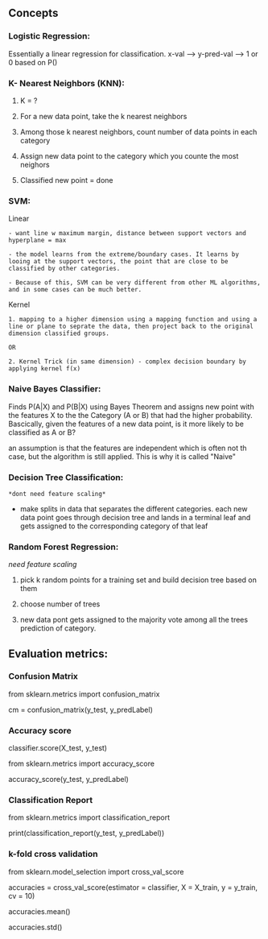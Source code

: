## Concepts

### Logistic Regression:

  Essentially a linear regression for classification. x-val --> y-pred-val --> 1 or 0 based on P()
  
### K- Nearest Neighbors (KNN):

  1. K = ?
  
  2. For a new data point, take the k nearest neighbors
  
  3. Among those k nearest neighbors, count number of data points in each category
  
  4. Assign new data point to the category which you counte the most neighors
  
  5. Classified new point = done

### SVM:

  Linear
      
    - want line w maximum margin, distance between support vectors and hyperplane = max
       
    - the model learns from the extreme/boundary cases. It learns by looing at the support vectors, the point that are close to be classified by other categories.
       
    - Because of this, SVM can be very different from other ML algorithms, and in some cases can be much better.
       
  Kernel
  
    1. mapping to a higher dimension using a mapping function and using a line or plane to seprate the data, then project back to the original dimension classified groups.
    
    OR
    
    2. Kernel Trick (in same dimension) - complex decision boundary by applying kernel f(x) 

### Naive Bayes Classifier:

  Finds P(A|X) and P(B|X) using Bayes Theorem and assigns new point with the features X to the the Category (A or B) that had the higher probability. Bascically, given the features of a new data point, is it more likely to be classified as A or B? 
  
  an assumption is that the features are independent which is often not th case, but the algorithm is still applied. This is why it is called "Naive"

### Decision Tree Classification:

    *dont need feature scaling*
    
  - make splits in data that separates the different categories. each new data point goes through decision tree and lands in a terminal leaf and gets assigned to the corresponding category of that leaf


### Random Forest Regression:

 *need feature scaling*

  1.  pick k random points for a training set and build decision tree based on them
  
  2. choose number of trees
  
  3. new data pont gets assigned to the majority vote among all the trees prediction of category.
  
## Evaluation metrics:

### Confusion Matrix

from sklearn.metrics import confusion_matrix

cm = confusion_matrix(y_test, y_predLabel)

### Accuracy score

classifier.score(X_test, y_test)

from sklearn.metrics import accuracy_score

accuracy_score(y_test, y_predLabel)

### Classification Report

from sklearn.metrics import classification_report

print(classification_report(y_test, y_predLabel))

### k-fold cross validation

from sklearn.model_selection import cross_val_score

accuracies = cross_val_score(estimator = classifier, X = X_train, y = y_train, cv = 10)

accuracies.mean()

accuracies.std()

